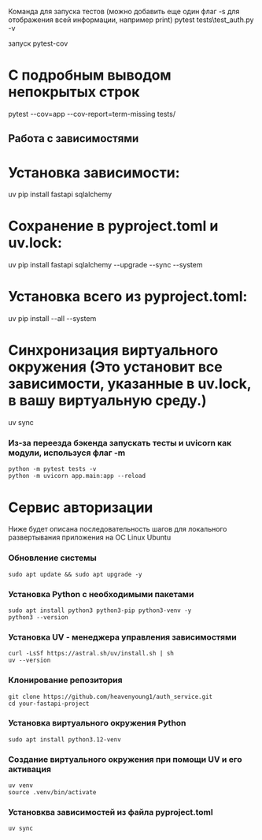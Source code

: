 Команда для запуска тестов (можно добавить еще один флаг -s для отображения всей информации, например print)
pytest tests\test_auth.py -v

запуск pytest-cov
# С подробным выводом непокрытых строк
pytest --cov=app --cov-report=term-missing tests/

## Работа с зависимостями

# Установка зависимости:
uv pip install fastapi sqlalchemy

# Сохранение в pyproject.toml и uv.lock:
uv pip install fastapi sqlalchemy --upgrade --sync --system

# Установка всего из pyproject.toml:
uv pip install --all --system

# Синхронизация виртуального окружения (Это установит все зависимости, указанные в uv.lock, в вашу виртуальную среду.)
uv sync

### Из-за переезда бэкенда запускать тесты и uvicorn как модули, используся флаг -m
```
python -m pytest tests -v
python -m uvicorn app.main:app --reload
```


# Сервис авторизации
Ниже будет описана последовательность шагов для локального развертывания приложения на ОС Linux Ubuntu

### Обновление системы
```
sudo apt update && sudo apt upgrade -y
```

### Установка Python с необходимыми пакетами
```
sudo apt install python3 python3-pip python3-venv -y
python3 --version
```

### Установка UV - менеджера управления зависимостями
```
curl -LsSf https://astral.sh/uv/install.sh | sh
uv --version
```

### Клонирование репозитория
```
git clone https://github.com/heavenyoung1/auth_service.git
cd your-fastapi-project 
```

### Установка виртуального окружения Python
``` 
sudo apt install python3.12-venv
```
### Создание виртуального окружения при помощи UV и его активация
```
uv venv
source .venv/bin/activate
```
### Установква зависимостей из файла pyproject.toml
```
uv sync
```
